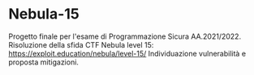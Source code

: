 # Nebula-15
Progetto finale per l'esame di Programmazione Sicura AA.2021/2022.
Risoluzione della sfida CTF Nebula level 15: https://exploit.education/nebula/level-15/
Individuazione vulnerabilità e proposta mitigazioni.
